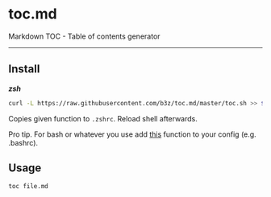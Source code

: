 # toc.md
Markdown TOC - Table of contents generator

---

## Install
***zsh***
```zsh
curl -L https://raw.githubusercontent.com/b3z/toc.md/master/toc.sh >> $HOME/.zshrc
```
Copies given function to `.zshrc`. Reload shell afterwards.

Pro tip. For bash or whatever you use add [this](https://raw.githubusercontent.com/b3z/toc.md/master/toc.sh) function to your config (e.g. .bashrc).

## Usage

```zsh
toc file.md
```
